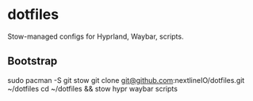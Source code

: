 # dotfiles
Stow-managed configs for Hyprland, Waybar, scripts.

## Bootstrap
sudo pacman -S git stow
git clone git@github.com:nextlineIO/dotfiles.git ~/dotfiles
cd ~/dotfiles && stow hypr waybar scripts
